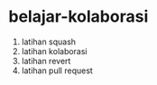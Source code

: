 # belajar-kolaborasi
1. latihan squash
2. latihan kolaborasi
3. latihan revert
4. latihan pull request

